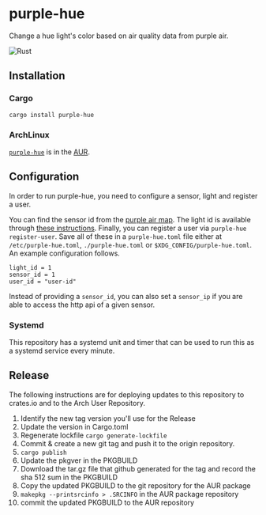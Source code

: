 # purple-hue
Change a hue light's color based on air quality data from purple air.

![Rust](https://github.com/mike-zorn/purple-hue/workflows/Rust/badge.svg)

## Installation

### Cargo
```
cargo install purple-hue
```

### ArchLinux

[`purple-hue`](https://aur.archlinux.org/packages/purple-hue/) is in the [AUR](https://wiki.archlinux.org/index.php/Arch_User_Repository#Installing_and_upgrading_packages).

## Configuration
In order to run purple-hue, you need to configure a sensor, light and register a user.

You can find the sensor id from the [purple air map](https://www.purpleair.com/map). The light id is available through [these instructions](https://developers.meethue.com/develop/get-started-2/#turning-a-light-on-and-off). Finally, you can register a user via `purple-hue register-user`. Save all of these in a `purple-hue.toml` file either at `/etc/purple-hue.toml`, `./purple-hue.toml` or `$XDG_CONFIG/purple-hue.toml`. An example configuration follows.
```
light_id = 1
sensor_id = 1
user_id = "user-id"
```

Instead of providing a `sensor_id`, you can also set a `sensor_ip` if you are able to access the http api of a given sensor.

### Systemd
This repository has a systemd unit and timer that can be used to run this as a systemd service every minute.

## Release
The following instructions are for deploying updates to this repository to crates.io and to the Arch User Repository.

1. Identify the new tag version you'll use for the Release
2. Update the version in Cargo.toml
3. Regenerate lockfile `cargo generate-lockfile`
3. Commit & create a new git tag and push it to the origin repository.
4. `cargo publish`
5. Update the pkgver in the PKGBUILD
6. Download the tar.gz file that github generated for the tag and record the
   sha 512 sum in the PKGBUILD
7. Copy the updated PKGBUILD to the git repository for the AUR package
8. `makepkg --printsrcinfo > .SRCINFO` in the AUR package repository
9. commit the updated PKGBUILD to the AUR repository
